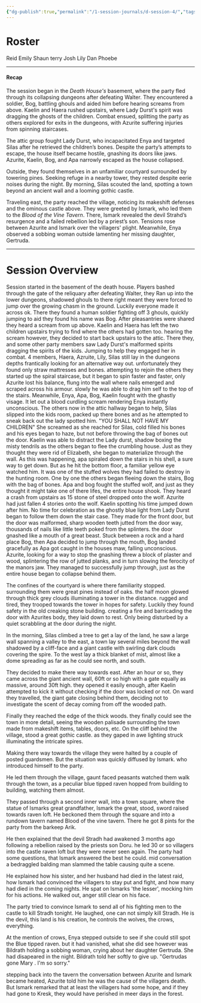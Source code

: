 ```yaml
---
{"dg-publish":true,"permalink":"/1-session-journals/d-session-4/","tags":["journal"]}
---
```


# Roster 
Reid 
Emily 
Shaun 
terry 
Josh 
Lily 
Dan 
Phoebe 

---

#### Recap 
The session began in the _Death House's_ basement, where the party fled through its collapsing dungeons after defeating Walter. They encountered a soldier, Bog, battling ghouls and aided him before hearing screams from above. Kaelin and Haera rushed upstairs, where Lady Durst's spirit was dragging the ghosts of the children. Combat ensued, splitting the party as others explored for exits in the dungeons, with Azurite suffering injuries from spinning staircases.

The attic group fought Lady Durst, who incapacitated Enya and targeted Silas after he retrieved the children’s bones. Despite the party’s attempts to escape, the house itself became hostile, gnashing its doors like jaws. Azurite, Kaelin, Bog, and Apa narrowly escaped as the house collapsed.

Outside, they found themselves in an unfamiliar courtyard surrounded by towering pines. Seeking refuge in a nearby tower, they rested despite eerie noises during the night. By morning, Silas scouted the land, spotting a town beyond an ancient wall and a looming gothic castle.

Traveling east, the party reached the village, noticing its makeshift defenses and the ominous castle above. They were greeted by Ismark, who led them to the _Blood of the Vine Tavern_. There, Ismark revealed the devil Strahd’s resurgence and a failed rebellion led by a priest’s son. Tensions rose between Azurite and Ismark over the villagers' plight. Meanwhile, Enya observed a sobbing woman outside lamenting her missing daughter, Gertruda.

---

# Session Overview

Session started in the basement of the death house.
Players bashed through the gate of the reliquary after defeating Walter, they Ran up into the lower dungeons, shadowed ghouls to there right meant they were forced to jump over the growing chasm in the ground. Luckily everyone made it across ok. 
There they found a human soldier fighting off 3 ghouls, quickly jumping to aid they found his name was Bog. After pleasantries were shared they heard a scream from up above. 
Kaelin and Haera has left the two children upstairs trying to find where the others had gotten too. hearing the scream however, they decided to start back upstairs to the attic. 
There they, and some other party members saw Lady Durst's malformed spirits dragging the spirits of the kids. Jumping to help they engaged her in combat. 
4 members, Haera, Azruite, Lily, Silas still lay in the dungeons depths frantically looking for an alternative way out. unfortunately they found only straw mattresses and bones. 
attempting to rejoin the others they started up the spiral staircase, but it began to spin faster and faster, only Azurite lost his balance, flung into the wall where nails emerged and scraped across his armour. slowly he was able to drag him self to the top of the stairs. 
Meanwhile, Enya, Apa, Bog, Kaelin fought with the ghastly visage. 
It let out a blood curdling scream rendering Enya instantly unconscious. 
The others now in the attic hallway began to help, Silas slipped into the kids room, packed up there bones and as he attempted to sneak back out the lady spotted him. "YOU SHALL NOT HAVE MY CHILDREN" She screamed as she reached for Silas, cold filled his bones and his eyes began to haze, but not before throwing the bag of bones out the door. 
Kaelin was able to distract the Lady durst, shadow boxing the misty tendrils as the others began to flee the crumbling house. 
Just as they thought they were rid of Elizabeth, she began to materialize through the wall. 
As this was happening, apa spiraled down the stairs in his shell, a sure way to get down. But as he hit the bottom floor, a familiar yellow eye watched him. It was one of the stuffed wolves they had failed to destroy in the hunting room. 
One by one the others began fleeing down the stairs, Bog with the bag of bones. 
Apa and bog fought the stuffed wolf, and just as they thought it might take one of there lifes, the entire house shook. They heard a crash from upstairs as 15 stone of steel dropped onto the wolf. Azurite had just fallen 4 stories onto the wolf. Kaelin spotting his time jumped down after him. 
No time for celebration as the ghostly blue light from Lady Durst began to follow them down the stair case. 
They made for the front door, but the door was malformed, sharp wooden teeth jutted from the door way, thousands of nails like little teeth poked from the splinters. the door gnashed like a mouth of a great beast. 
Stuck between a rock and a hard place Bog, then Apa decided to jump through the mouth, Bog landed gracefully as Apa got caught in the houses maw, falling unconscious. 
Azurite, looking for a way to stop the gnashing threw a block of plaster and wood, splintering the row of jutted planks, and in turn slowing the ferocity of the manors jaw. 
They managed to successfully jump through, just as the entire house began to collapse behind them. 

The confines of the courtyard is where there familiarity stopped. surrounding them were great pines instead of oaks. the half moon glowed through thick grey clouds illuminating a tower in the distance. rugged and tired, they trooped towards the tower in hopes for safety. 
Luckily they found safety in the old creaking stone building. creating a fire and barricading the door with Azurites body, they laid down to rest. Only being disturbed by a quiet scrabbling at the door during the night. 

In the morning, Silas climbed a tree to get a lay of the land, he saw a large wall spanning a valley to the east, a town lay several miles beyond the wall shadowed by a cliff-face and a giant castle with swirling dark clouds covering the spire. To the west lay a thick blanket of mist, almost like a dome spreading as far as he could see north, and south. 

They decided to make there way towards east. After an hour or so, they came across the giant ancient wall, 60ft or so high with a gate equally as massive, around 30ft high. they opened it easily enough, after Kaelin attempted to kick it without checking if the door was locked or not. On ward they travelled, the giant gate closing behind them, deciding not to investigate the scent of decay coming from off the wooded path. 

Finally they reached the edge of the thick woods. they finally could see the town in more detail, seeing the wooden palisade surrounding the town made from makeshift items, tables, doors, etc. On the cliff behind the village, stood a great gothic castle. as they gaped in awe lighting struck illuminating the intricate spires. 

Making there way towards the village they were halted by a couple of posted guardsmen. But the situation was quickly diffused by Ismark. who introduced himself to the party. 

He led them through the village, gaunt faced peasants watched them walk through the town, as a peculiar blue tipped raven hopped from building to building, watching them almost. 

They passed through a second inner wall, into a town square, where the statue of Ismarks great grandfather, Ismark the great, stood, sword raised towards raven loft. He beckoned them through the square and into a rundown tavern named Blood of the vine tavern. There he got 8 pints for the party from the barkeep Arik. 

He then explained that the devil Stradh had awakened 3 months ago following a rebellion raised by the priests son Doru. he led 30 or so villagers into the castle raven loft but they were never seen again. The party had some questions, that Ismark answered the best he could. mid conversation a bedraggled balding man slammed the table causing quite a scene.

He explained how his sister, and her husband had died in the latest raid, how Ismark had convinced the villagers to stay put and fight, and how many had died in the coming nights. He spat on Ismarks 'the lesser', mocking him for his actions. He walked out, anger still clear on his face. 

The party tried to convince Ismark to send all of his fighting men to the castle to kill Stradh tonight. He laughed, one can not simply kill Stradh. He is the devil, this land is his creation, he controls the wolves, the crows, everything. 

At the mention of crows, Enya stepped outside to see if she could still spot the Blue tipped raven. but it had vanished, what she did see however was Bildrath holding a sobbing woman, crying about her daughter Gertruda. She had disapeared in the night. Bildrath told her softly to give up. "Gertrudas gone Mary . I'm so sorry."

stepping back into the tavern the conversation between Azurite and Ismark became heated, Azurite told him he was the cause of the villagers death. But Ismark remarked that at least the villagers had some hope, and if they had gone to Kresk, they would have perished in meer days in the forest.




